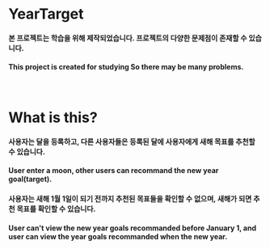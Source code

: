 # YearTarget
#### 본 프로젝트는 학습을 위해 제작되었습니다. 프로젝트의 다양한 문제점이 존재할 수 있습니다.
#### This project is created for studying So there may be many problems.

<br>

# What is this?
#### 사용자는 달을 등록하고, 다른 사용자들은 등록된 달에 사용자에게 새해 목표를 추천할 수 있습니다.
#### User enter a moon, other users can recommand the new year goal(target).

#### 사용자는 새해 1월 1일이 되기 전까지 추천된 목표들을 확인할 수 없으며, 새해가 되면 추천 목표를 확인할 수 있습니다.
#### User can't view the new year goals recommanded before January 1, and user can view the year goals recommanded when the new year.